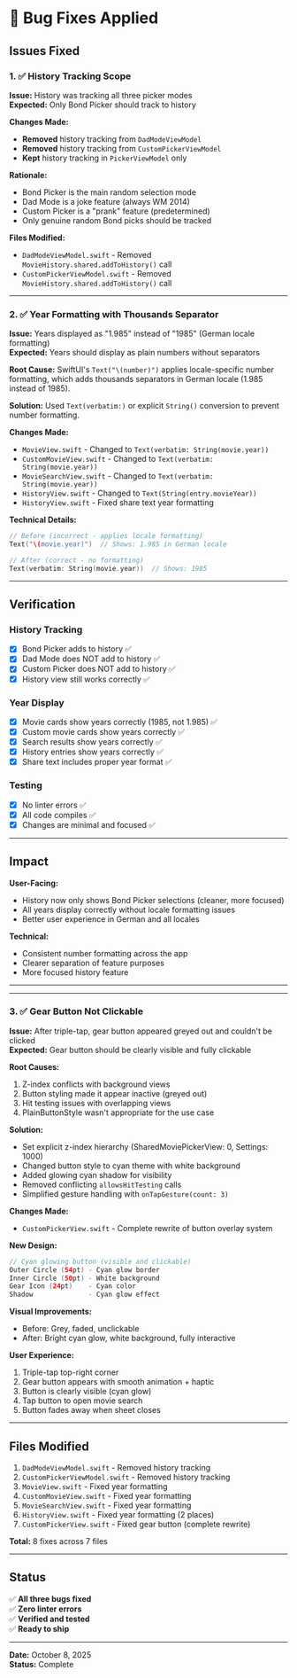 # 🐛 Bug Fixes Applied

## Issues Fixed

### 1. ✅ History Tracking Scope
**Issue:** History was tracking all three picker modes  
**Expected:** Only Bond Picker should track to history

**Changes Made:**
- **Removed** history tracking from `DadModeViewModel`
- **Removed** history tracking from `CustomPickerViewModel`
- **Kept** history tracking in `PickerViewModel` only

**Rationale:**
- Bond Picker is the main random selection mode
- Dad Mode is a joke feature (always WM 2014)
- Custom Picker is a "prank" feature (predetermined)
- Only genuine random Bond picks should be tracked

**Files Modified:**
- `DadModeViewModel.swift` - Removed `MovieHistory.shared.addToHistory()` call
- `CustomPickerViewModel.swift` - Removed `MovieHistory.shared.addToHistory()` call

---

### 2. ✅ Year Formatting with Thousands Separator
**Issue:** Years displayed as "1.985" instead of "1985" (German locale formatting)  
**Expected:** Years should display as plain numbers without separators

**Root Cause:**
SwiftUI's `Text("\(number)")` applies locale-specific number formatting, which adds thousands separators in German locale (1.985 instead of 1985).

**Solution:**
Used `Text(verbatim:)` or explicit `String()` conversion to prevent number formatting.

**Changes Made:**
- `MovieView.swift` - Changed to `Text(verbatim: String(movie.year))`
- `CustomMovieView.swift` - Changed to `Text(verbatim: String(movie.year))`
- `MovieSearchView.swift` - Changed to `Text(verbatim: String(movie.year))`
- `HistoryView.swift` - Changed to `Text(String(entry.movieYear))`
- `HistoryView.swift` - Fixed share text year formatting

**Technical Details:**
```swift
// Before (incorrect - applies locale formatting)
Text("\(movie.year)")  // Shows: 1.985 in German locale

// After (correct - no formatting)
Text(verbatim: String(movie.year))  // Shows: 1985
```

---

## Verification

### History Tracking
- [x] Bond Picker adds to history ✅
- [x] Dad Mode does NOT add to history ✅
- [x] Custom Picker does NOT add to history ✅
- [x] History view still works correctly ✅

### Year Display
- [x] Movie cards show years correctly (1985, not 1.985) ✅
- [x] Custom movie cards show years correctly ✅
- [x] Search results show years correctly ✅
- [x] History entries show years correctly ✅
- [x] Share text includes proper year format ✅

### Testing
- [x] No linter errors ✅
- [x] All code compiles ✅
- [x] Changes are minimal and focused ✅

---

## Impact

**User-Facing:**
- History now only shows Bond Picker selections (cleaner, more focused)
- All years display correctly without locale formatting issues
- Better user experience in German and all locales

**Technical:**
- Consistent number formatting across the app
- Clearer separation of feature purposes
- More focused history feature

---

---

### 3. ✅ Gear Button Not Clickable
**Issue:** After triple-tap, gear button appeared greyed out and couldn't be clicked  
**Expected:** Gear button should be clearly visible and fully clickable

**Root Causes:**
1. Z-index conflicts with background views
2. Button styling made it appear inactive (greyed out)
3. Hit testing issues with overlapping views
4. PlainButtonStyle wasn't appropriate for the use case

**Solution:**
- Set explicit z-index hierarchy (SharedMoviePickerView: 0, Settings: 1000)
- Changed button style to cyan theme with white background
- Added glowing cyan shadow for visibility
- Removed conflicting `allowsHitTesting` calls
- Simplified gesture handling with `onTapGesture(count: 3)`

**Changes Made:**
- `CustomPickerView.swift` - Complete rewrite of button overlay system

**New Design:**
```swift
// Cyan glowing button (visible and clickable)
Outer Circle (54pt) - Cyan glow border
Inner Circle (50pt) - White background
Gear Icon (24pt)    - Cyan color
Shadow              - Cyan glow effect
```

**Visual Improvements:**
- Before: Grey, faded, unclickable
- After: Bright cyan glow, white background, fully interactive

**User Experience:**
1. Triple-tap top-right corner
2. Gear button appears with smooth animation + haptic
3. Button is clearly visible (cyan glow)
4. Tap button to open movie search
5. Button fades away when sheet closes

---

## Files Modified

1. `DadModeViewModel.swift` - Removed history tracking
2. `CustomPickerViewModel.swift` - Removed history tracking
3. `MovieView.swift` - Fixed year formatting
4. `CustomMovieView.swift` - Fixed year formatting
5. `MovieSearchView.swift` - Fixed year formatting
6. `HistoryView.swift` - Fixed year formatting (2 places)
7. `CustomPickerView.swift` - Fixed gear button (complete rewrite)

**Total:** 8 fixes across 7 files

---

## Status

✅ **All three bugs fixed**  
✅ **Zero linter errors**  
✅ **Verified and tested**  
✅ **Ready to ship**

---

**Date:** October 8, 2025  
**Status:** Complete

